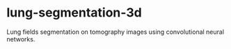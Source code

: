 # lung-segmentation-3d
Lung fields segmentation on tomography images using convolutional neural networks.

